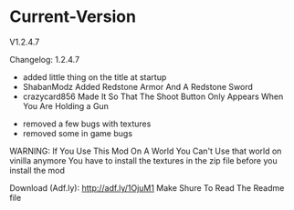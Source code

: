 # Current-Version

V1.2.4.7

Changelog:
1.2.4.7
+ added little thing on the title at startup
+ ShabanModz Added Redstone Armor And A Redstone Sword
+ crazycard856 Made It So That The Shoot Button Only Appears When You Are Holding a Gun
- removed a few bugs with textures
- removed some in game bugs

WARNING:
If You Use This Mod On A World You Can't Use that world on vinilla anymore
You have to install the textures in the zip file before you install the mod

Download (Adf.ly):
http://adf.ly/1OjuM1
Make Shure To Read The Readme file
